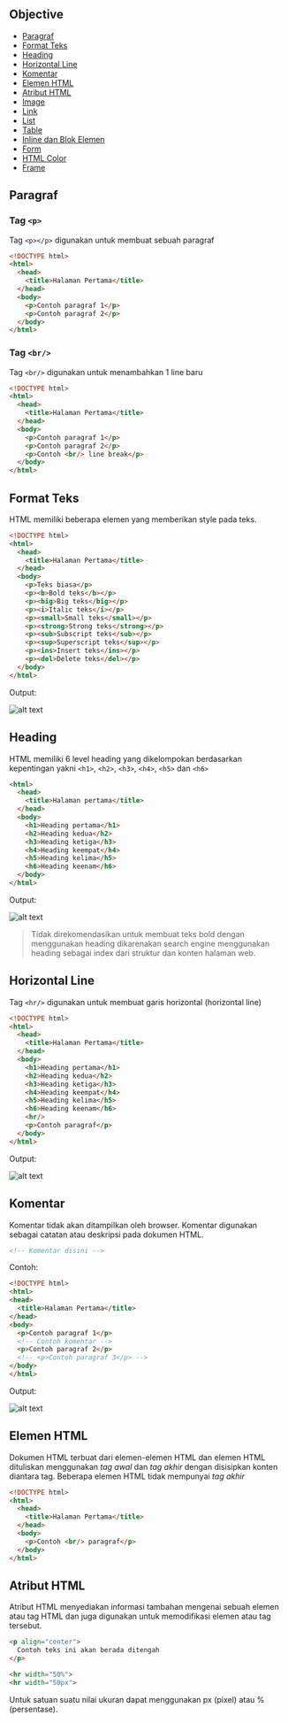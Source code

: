 ## Objective
- [Paragraf](#paragraf)
- [Format Teks](#format-teks)
- [Heading](#heading)
- [Horizontal Line](#horizontal-line)
- [Komentar](#komentar)
- [Elemen HTML](#elemen-html)
- [Atribut HTML](#atribut-html)
- [Image](#image)
- [Link](#link)
- [List](#list)
- [Table](#table)
- [Inline dan Blok Elemen](#inline-dan-blok-elemen)
- [Form](#form)
- [HTML Color](#html-color)
- [Frame](#frame)

## Paragraf
### Tag `<p>`
Tag `<p></p>` digunakan untuk membuat sebuah paragraf
``` html
<!DOCTYPE html>
<html>
  <head>
    <title>Halaman Pertama</title>
  </head>
  <body>
    <p>Contoh paragraf 1</p>
    <p>Contoh paragraf 2</p>
  </body>
</html>
```

### Tag `<br/>`
Tag `<br/>` digunakan untuk menambahkan 1 line baru
``` html
<!DOCTYPE html>
<html>
  <head>
    <title>Halaman Pertama</title>
  </head>
  <body>
    <p>Contoh paragraf 1</p>
    <p>Contoh paragraf 2</p>
    <p>Contoh <br/> line break</p>
  </body>
</html>
```

## Format Teks
HTML memiliki beberapa elemen yang memberikan style pada teks.
``` html
<!DOCTYPE html>
<html>
  <head>
    <title>Halaman Pertama</title>
  </head>
  <body>
    <p>Teks biasa</p>
    <p><b>Bold teks</b></p>
    <p><big>Big teks</big></p>
    <p><i>Italic teks</i></p>
    <p><small>Small teks</small></p>
    <p><strong>Strong teks</strong></p>
    <p><sub>Subscript teks</sub></p>
    <p><sup>Superscript teks</sup></p>
    <p><ins>Insert teks</ins></p>
    <p><del>Delete teks</del></p>
  </body>
</html>
```

Output:

![alt text][format_teks]

## Heading
HTML memiliki 6 level heading yang dikelompokan berdasarkan kepentingan yakni `<h1>`, `<h2>`, `<h3>`, `<h4>`, `<h5>` dan `<h6>`
``` html
<html>
  <head>
    <title>Halaman pertama</title>
  </head>
  <body>
    <h1>Heading pertama</h1>
    <h2>Heading kedua</h2>
    <h3>Heading ketiga</h3>
    <h4>Heading keempat</h4>
    <h5>Heading kelima</h5>
    <h6>Heading keenam</h6>
  </body>
</html>
```

Output:

![alt text][heading]

> Tidak direkomendasikan untuk membuat teks bold dengan menggunakan heading dikarenakan search engine menggunakan heading sebagai index dari struktur dan konten halaman web.

## Horizontal Line
Tag `<hr/>` digunakan untuk membuat garis horizontal (horizontal line)
``` html
<!DOCTYPE html>
<html>
  <head>
    <title>Halaman Pertama</title>
  </head>
  <body>
    <h1>Heading pertama</h1>
    <h2>Heading kedua</h2>
    <h3>Heading ketiga</h3>
    <h4>Heading keempat</h4>
    <h5>Heading kelima</h5>
    <h6>Heading keenam</h6>
    <hr/>
    <p>Contoh paragraf</p>
  </body>
</html>
```

Output:

![alt text][horizontal_line]

## Komentar
Komentar tidak akan ditampilkan oleh browser. Komentar digunakan sebagai catatan atau deskripsi pada dokumen HTML.

``` html
<!-- Komentar disini -->
```

Contoh:
``` html
<!DOCTYPE html>
<html>
<head>
  <title>Halaman Pertama</title>
</head>
<body>
  <p>Contoh paragraf 1</p>
  <!-- Contoh komentar -->
  <p>Contoh paragraf 2</p>
  <!-- <p>Contoh paragraf 3</p> -->
</body>
</html>
```

Output:

![alt text][komentar]

## Elemen HTML
Dokumen HTML terbuat dari elemen-elemen HTML dan elemen HTML dituliskan menggunakan _tag awal_ dan _tag akhir_ dengan disisipkan konten diantara tag.
Beberapa elemen HTML tidak mempunyai _tag akhir_
``` html
<!DOCTYPE html>
<html>
  <head>
    <title>Halaman Pertama</title>
  </head>
  <body>
    <p>Contoh <br/> paragraf</p>
  </body>
</html>
```

## Atribut HTML
Atribut HTML menyediakan informasi tambahan mengenai sebuah elemen atau tag HTML dan juga digunakan untuk memodifikasi elemen atau tag tersebut.
``` html
<p align="center">
  Contoh teks ini akan berada ditengah
</p>

<hr width="50%">
<hr width="50px">
```

Untuk satuan suatu nilai ukuran dapat menggunakan px (pixel) atau % (persentase).



[horizontal_line]: https://scontent.fcgk9-1.fna.fbcdn.net/v/t1.0-9/18836053_10212785244096548_7943358643832976492_n.jpg?oh=ba3ef1a6cb16957e3240a7faebeff2ee&oe=59E3F697 "Horizontal Line"
[format_teks]: https://scontent.fcgk9-1.fna.fbcdn.net/v/t1.0-9/18882129_10212785247816641_7604391083173436618_n.jpg?oh=629743a6a15aed30c83423dec84765d8&oe=59AC0D58 "Format Teks"
[heading]: https://scontent.fcgk9-1.fna.fbcdn.net/v/t1.0-9/18920581_10212785247896643_2860304077462280781_n.jpg?oh=629887972afa8b427fbfe40c7737fdee&oe=59A3B171 "Heading"
[komentar]: https://scontent.fcgk9-1.fna.fbcdn.net/v/t1.0-9/18921824_10212785313538284_4475550903791816041_n.jpg?oh=2f11e6e5eb9c1806f5f9e528dc3e19ae&oe=59E0EBF7 "Komentar"

